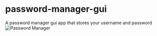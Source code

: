 # password-manager-gui
A password manager gui app that stores your username and password
![Password Manager]([https://github.com/user/repo/raw/branch/path/to/img.png](https://raw.githubusercontent.com/aadarshjha7/password-manager-gui/main/pm.jpg))

